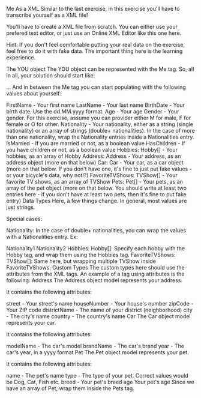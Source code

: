Me As a XML
Similar to the last exercise, in this exercise you'll have to transcribe yourself as a XML file!

You'll have to create a XML file from scratch. You can either use your prefered text editor, or just use an Online XML Editor like this one here.

Hint: If you don't feel comfortable putting your real data on the exercise, feel free to do it with fake data. The important thing here is the learning experience.

The YOU object
The YOU object can be represented with the Me tag. So, all in all, your solution should start like:

<?xml version="1.0" encoding="utf-8"?>
<Me>
...
</Me>
And in between the Me tag you can start populating with the following values about yourself:

FirstName - Your first name
LastName - Your last name
BirthDate - Your birth date. Use the dd.MM.yyyy format.
Age - Your age
Gender - Your gender. For this exercise, assume you can provider either M for male, F for female or O for other.
Nationality - Your nationality, either as a string (single nationality) or an array of strings (double+ nationalities). In the case of more than one nationality, wrap the Nationality entries inside a Nationalities entry.
IsMarried - If you are married or not, as a boolean value
HasChildren - If you have children or not, as a boolean value
Hobbies: Hobby[] - Your hobbies, as an array of Hobby
Address: Address - Your address, as an address object (more on that below)
Car: Car - Your car, as a car object (more on that below. If you don't have one, it's fine to just put fake values - or your bicycle's data, why not!?)
FavoriteTVShows: TVShow[] - Your favorite TV shows, as an array of TVShow
Pets: Pet[] - Your pets, as an array of the pet object (more on that below. You should write at least two entries here - if you don't have at least two pets, then it's fine to put fake entry)
Data Types
Here, a few things change. In general, most values are just strings.

Special cases:

Nationality: In the case of double+ nationalities, you can wrap the values with a Nationalities entry.
Ex:

<Nationalities>
    <Nationality>Nationality1</Nationality>
    <Nationality>Nationality2</Nationality>
</Nationalities>
Hobbies: Hobby[]: Specify each hobby with the Hobby tag, and wrap them using the Hobbies tag.
FavoriteTVShows: TVShow[]: Same here, but wrapping multiple TVShow inside FavoriteTVShows.
Custom Types
The custom types here should use the attributes from the XML tags. An example of a tag using attributes is the following:

<MyTag myAttribute1="myValue1" myAttribute2="myValue2" />
Address
The Address object model represents your address.

It contains the following attributes:

street - Your street's name
houseNumber - Your house's number
zipCode - Your ZIP code
districtName - The name of your district (neighborhood)
city - The city's name
country - The country's name
Car
The Car object model represents your car.

It contains the following attributes:

modelName - The car's model
brandName - The car's brand
year - The car's year, in a yyyy format
Pet
The Pet object model represents your pet.

It contains the following attributes:

name - The pet's name
type - The type of your pet. Correct values would be Dog, Cat, Fish etc.
breed - Your pet's breed
age Your pet's age
Since we have an array of Pet, wrap them inside the Pets tag.